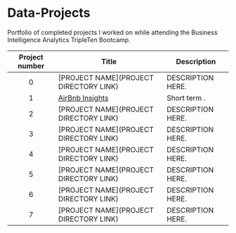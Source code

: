 # Data-Projects
Portfolio of completed projects I worked on while attending the Business Intelligence Analytics TripleTen Bootcamp.

| Project number | Title | Description |
| :-----------: | ----------- |----------- |
| 0 | [PROJECT NAME](PROJECT DIRECTORY LINK) | DESCRIPTION HERE. |
| 1 | [AirBnb Insights](https://github.com/saimulchowdhury/Data-Projects/tree/main/AirBnb%20insights) | Short term . |
| 2 | [PROJECT NAME](PROJECT DIRECTORY LINK) | DESCRIPTION HERE. |
| 3 | [PROJECT NAME](PROJECT DIRECTORY LINK) | DESCRIPTION HERE. |
| 4 | [PROJECT NAME](PROJECT DIRECTORY LINK) | DESCRIPTION HERE. |
| 5 | [PROJECT NAME](PROJECT DIRECTORY LINK) | DESCRIPTION HERE. |
| 6 | [PROJECT NAME](PROJECT DIRECTORY LINK) | DESCRIPTION HERE. |
| 7 | [PROJECT NAME](PROJECT DIRECTORY LINK) | DESCRIPTION HERE. |
<!--
| 8 | [PROJECT NAME](PROJECT DIRECTORY LINK) | DESCRIPTION HERE. |
| 9 | [PROJECT NAME](PROJECT DIRECTORY LINK) | DESCRIPTION HERE. |
| 10| [PROJECT NAME](PROJECT DIRECTORY LINK) | DESCRIPTION HERE. |
-->
